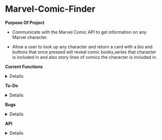 # Marvel-Comic-Finder

**Purpose Of Project**

- Communicate with the Marvel Comic API to get information on any Marvel character.

- Allow a user to look up any character and return a card with a bio and buttons that once pressed will reveal comic books,series that character is included in and also story lines of comics the character is included in.

**Current Functions**

<details>

- User can search for any marvel character, they will be displayed a card with the characters picture,bio, buttons for showing comics/storylines and series that character is involved in. 
  
- When user clicks the characters picture, it will cycle through all available pictures.
  
- When a button is clicked, the user will be displayed the comic book cover, its price and also a description if available in the database.

</details>

**To-Do**

<details>

- Display every comic book as a seperate div displaying the name/description if available and the price of the comic. - Done

- Place a link to offical marvel on the character inside the cards.-Done
  
- When changing the thumbnail for the character, also change the name in the header of the card to be accurate to the thumbnail. Instead of displaying all of the names at once. - Done

(Idea: Have the click event for next and previous, also handle changing the header name. Have the default header name as the first index of the name array and then increment it or decrement it accordingly, while having the cards header display the correct name.) 

- Make the webpage overall more attractive now that my Minimum Viable Product has been reached.

- Add a way for the user to hide the comic/event or series dislays when pressing the Show button again, also if they press Show Events after Show Comics, lets remove the comics and replace with events. -Priority

(Idea #1: Have ONE display instead of indiviual displays and just have my comics/event or series fill that display based on which button was pressed. Clear out the display if there is already items there and replace with the new content.)

(Idead #2: Once Show Comics button is pressed, change text to Hide Comics and then have the website hide that display. This way the user can choose to have all three displayed if needed. Easier to implement since I can keep the displays as is.) 

</details>

**Bugs**

<details>
- When ciicking comic button or series button, all comics end up in the first card's display. -Fixed

- When looking up comics for a character that has a name with more than two words, a DOM error is being thrown. - Fixed

- Fix edge cases with the names the user is searching for, for instance spider man should work like Spider-Man. - Priority

(Idea: Possibly have an if statement so when a name isn't recognized and includes MAN as the last three indexes(letters), add a hypen at the start of man and try the fetch once more. )

</details>

**API**

<details>
https://developer.marvel.com/
</details>
